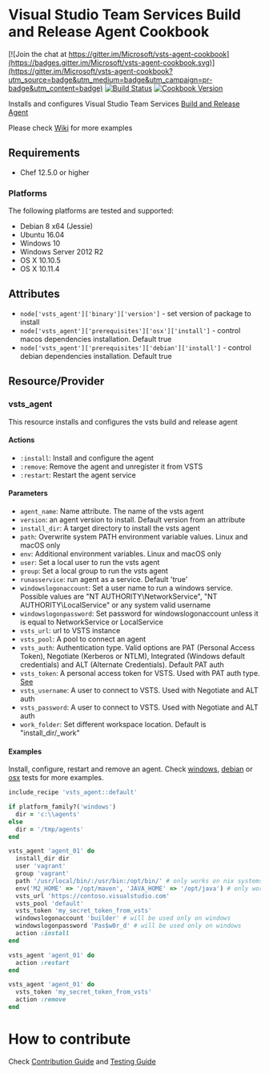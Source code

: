Visual Studio Team Services Build and Release Agent Cookbook
================

[![Join the chat at https://gitter.im/Microsoft/vsts-agent-cookbook](https://badges.gitter.im/Microsoft/vsts-agent-cookbook.svg)](https://gitter.im/Microsoft/vsts-agent-cookbook?utm_source=badge&utm_medium=badge&utm_campaign=pr-badge&utm_content=badge)
[![Build Status](https://travis-ci.org/Microsoft/vsts-agent-cookbook.svg?branch=master)](https://travis-ci.org/Microsoft/vsts-agent-cookbook)
[![Cookbook Version](https://img.shields.io/cookbook/v/vsts_agent.svg)](https://supermarket.chef.io/cookbooks/vsts_agent)

Installs and configures Visual Studio Team Services [Build and Release Agent](https://github.com/Microsoft/vsts-agent/)

Please check [Wiki](https://github.com/Microsoft/vsts-agent-cookbook/wiki) for more examples

Requirements
------------
- Chef 12.5.0 or higher

### Platforms
The following platforms are tested and supported:
- Debian 8 x64 (Jessie)
- Ubuntu 16.04
- Windows 10
- Windows Server 2012 R2
- OS X 10.10.5
- OS X 10.11.4

Attributes
----------
* `node['vsts_agent']['binary']['version']` - set version of package to install
* `node['vsts_agent']['prerequisites']['osx']['install']` - control macos dependencies installation. Default true
* `node['vsts_agent']['prerequisites']['debian']['install']` - control debian dependencies installation. Default true

Resource/Provider
-----------------
### vsts_agent
This resource installs and configures the vsts build and release agent
#### Actions
- `:install`: Install and configure the agent
- `:remove`: Remove the agent and unregister it from VSTS
- `:restart`: Restart the agent service

#### Parameters
- `agent_name`: Name attribute. The name of the vsts agent
- `version`: an agent version to install. Default version from an attribute
- `install_dir`: A target directory to install the vsts agent
- `path`: Overwrite system PATH environment variable values. Linux and macOS only
- `env`: Additional environment variables. Linux and macOS only
- `user`: Set a local user to run the vsts agent
- `group`: Set a local group to run the vsts agent
- `runasservice`: run agent as a service. Default 'true'
- `windowslogonaccount`: Set a user name to run a windows service. Possible values are "NT AUTHORITY\NetworkService", "NT AUTHORITY\LocalService" or any system valid username
- `windowslogonpassword`: Set password for windowslogonaccount unless it is equal to NetworkService or LocalService
- `vsts_url`: url to VSTS instance
- `vsts_pool`: A pool to connect an agent
- `vsts_auth`:  Authentication type. Valid options are PAT (Personal Access Token), Negotiate (Kerberos or NTLM), Integrated (Windows default credentials) and ALT (Alternate Credentials). Default PAT auth
- `vsts_token`: A personal access token for VSTS. Used with PAT auth type. [See](http://roadtoalm.com/2015/07/22/using-personal-access-tokens-to-access-visual-studio-online/)
- `vsts_username`: A user to connect to VSTS. Used with Negotiate and ALT auth
- `vsts_password`: A user to connect to VSTS. Used with Negotiate and ALT auth
- `work_folder`: Set different workspace location. Default is "install_dir/\_work"

#### Examples
Install, configure, restart and remove an agent.
Check [windows](test/cookbooks/windows-basic/recipes/default.rb), [debian](test/cookbooks/debian-basic/recipes/default.rb) or [osx](test/cookbooks/osx-basic/recipes/default.rb) tests for more examples.

```ruby
include_recipe 'vsts_agent::default'

if platform_family?('windows')
  dir = 'c:\\agents'
else
  dir = '/tmp/agents'
end

vsts_agent 'agent_01' do
  install_dir dir
  user 'vagrant'
  group 'vagrant'
  path '/usr/local/bin/:/usr/bin:/opt/bin/' # only works on nix systems
  env('M2_HOME' => '/opt/maven', 'JAVA_HOME' => '/opt/java') # only works on nix systems
  vsts_url 'https://contoso.visualstudio.com'
  vsts_pool 'default'
  vsts_token 'my_secret_token_from_vsts'
  windowslogonaccount 'builder' # will be used only on windows
  windowslogonpassword 'Pas$w0r_d' # will be used only on windows
  action :install
end

vsts_agent 'agent_01' do
  action :restart
end

vsts_agent 'agent_01' do
  vsts_token 'my_secret_token_from_vsts'
  action :remove
end
```

# How to contribute
Check [Contribution Guide](CONTRIBUTING.md) and [Testing Guide](TESTING.md)

